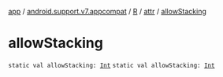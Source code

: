 [app](../../../index.md) / [android.support.v7.appcompat](../../index.md) / [R](../index.md) / [attr](index.md) / [allowStacking](./allow-stacking.md)

# allowStacking

`static val allowStacking: `[`Int`](https://kotlinlang.org/api/latest/jvm/stdlib/kotlin/-int/index.html)
`static val allowStacking: `[`Int`](https://kotlinlang.org/api/latest/jvm/stdlib/kotlin/-int/index.html)